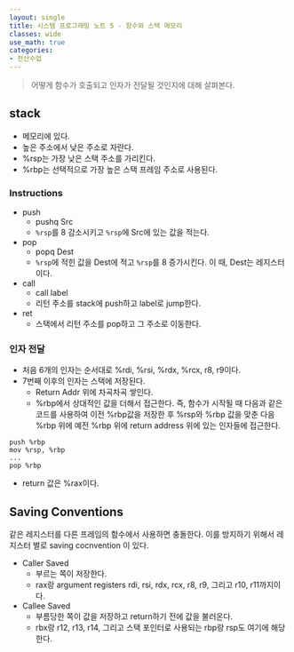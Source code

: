 ```yaml
---
layout: single
title: 시스템 프로그래밍 노트 5 - 함수와 스택 메모리
classes: wide
use_math: true
categories:
- 전산수업
---
```


> 어떻게 함수가 호출되고 인자가 전달될 것인지에 대해 살펴본다.

## stack

* 메모리에 있다.
* 높은 주소에서 낮은 주소로 자란다.
* %rsp는 가장 낮은 스택 주소를 가리킨다.
* %rbp는 선택적으로 가장 높은 스택 프레임 주소로 사용된다.

### Instructions

* push
  * pushq Src
  * `%rsp`를 8 감소시키고 `%rsp`에 Src에 있는 값을 적는다.
* pop
  * popq Dest
  * `%rsp`에 적힌 값을 Dest에 적고 `%rsp`를 8 증가시킨다. 이 때, Dest는 레지스터이다.
* call
  * call label
  * 리턴 주소를 stack에 push하고 label로 jump한다.
* ret
  * 스택에서 리턴 주소를 pop하고 그 주소로 이동한다.

### 인자 전달

* 처음 6개의 인자는 순서대로 %rdi, %rsi, %rdx, %rcx, r8, r9이다.
* 7번째 이후의 인자는 스택에 저장된다.
  * Return Addr 위에 차곡차곡 쌓인다.
  * %rbp에서 상대적인 값을 더해서 접근한다. 즉, 함수가 시작될 때 다음과 같은 코드를 사용하여 이전 %rbp값을 저장한 후 %rsp와 %rbp 값을 맞춘 다음 %rbp 위에 예전 %rbp 위에 return address 위에 있는 인자들에 접근한다.

```assembly
push %rbp
mov %rsp, %rbp
...
pop %rbp
```

* return 값은 %rax이다.

## Saving Conventions

같은 레지스터를 다른 프레임의 함수에서 사용하면 충돌한다. 이를 방지하기 위해서 레지스터 별로 saving cocnvention 이 있다.

* Caller Saved
  * 부르는 쪽이 저장한다.
  * rax랑 argument registers rdi, rsi, rdx, rcx, r8, r9, 그리고 r10, r11까지이다.
* Callee Saved
  * 부름당한 쪽이 값을 저장하고 return하기 전에 값을 불러온다.
  * rbx랑 r12, r13, r14, 그리고 스택 포인터로 사용되는 rbp랑 rsp도 여기에 해당한다.